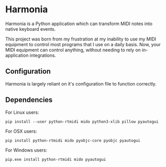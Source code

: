 # Harmonia

Harmonia is a Python application which can transform MIDI notes into native
keyboard events.

This project was born from my frustration at my inability to use my MIDI
equipment to control most programs that I use on a daily basis.  Now, your
MIDI equipment can control anything, without needing to rely on in-application
integrations.

## Configuration

Harmonia is largely reliant on it's configuration file to function correctly.

## Dependencies

For Linux users:

    pip install --user python-rtmidi mido python3-xlib pillow pyautogui

For OSX users:

    pip install python-rtmidi mido pyobjc-core pyobjc pyautogui

For Windows users:

    pip.exe install python-rtmidi mido pyautogui
